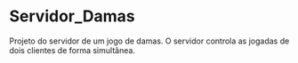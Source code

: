 # Servidor_Damas
Projeto do servidor de um jogo de damas. O servidor controla as jogadas de dois clientes de forma simultânea.
